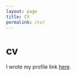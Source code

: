 ```yaml
---
layout: page
title: CV
permalink: /cv/
---
```


# cv

I wrote my profile link [here](https://www.linkedin.com/in/%EA%B2%BD%ED%91%9C-%EB%B0%95-0b726699/).


